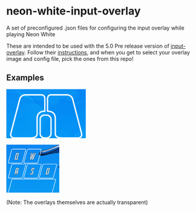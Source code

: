 # neon-white-input-overlay
A set of preconfigured .json files for configuring the input overlay while playing Neon White

These are intended to be used with the 5.0 Pre release version of [input-overlay](https://github.com/univrsal/input-overlay). Follow their [instructions](https://github.com/univrsal/input-overlay/wiki/Usage), and when you get to select your overlay image and config file, pick the ones from this repo!

## Examples

![mouse](/previews/mouse.png)

![wasd](/previews/wasd-preview.png)

(Note: The overlays themselves are actually transparent)
